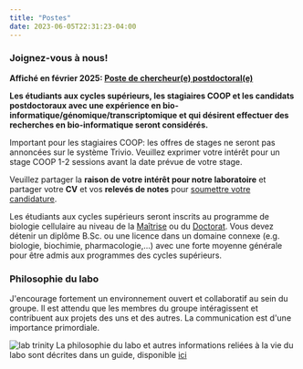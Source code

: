 ```yaml
---
title: "Postes"
date: 2023-06-05T22:31:23-04:00
---
```


### Joignez-vous à nous!
**Affiché en février 2025: [Poste de chercheur(e) postdoctoral(e)](https://github.com/mqvallieres/mqvlab_website/raw/master/static/postdoc_02_2025.pdf)**

**Les étudiants aux cycles supérieurs, les stagiaires COOP et les candidats
postdoctoraux avec une expérience en bio-informatique/génomique/transcriptomique
et qui désirent effectuer des recherches en bio-informatique
seront considérés.**

<!--
Les candidats qui
désirent faire de la recherche expérimentale en laboratoire
ou en bio-informatique sont les bienvenus. Selon le projet,
des candidats avec une expertise en biologie cellulaire,
moléculaire, en génétique, en biologie de l'ARN, en immunologie
ou en bio-informatique, par exemple, pourraient répondre aux besoins.
-->

Important pour les stagiaires COOP: les offres de stages ne seront pas
annoncées sur le système Trivio. Veuillez exprimer votre intérêt pour
un stage COOP 1-2 sessions avant la date prévue de votre stage.

Veuillez partager la **raison de votre intérêt pour notre laboratoire**
et partager votre **CV** et vos **relevés de notes** pour
[soumettre votre candidature](mailto:mathieu.quesnel-vallieres@usherbrooke.ca).

Les étudiants aux cycles supérieurs seront inscrits au programme de biologie cellulaire au niveau
de la [Maîtrise](https://www.usherbrooke.ca/admission/programme/607/maitrise-en-biologie-cellulaire/)
ou du [Doctorat](https://www.usherbrooke.ca/admission/programme/704/doctorat-en-biologie-cellulaire/).
Vous devez détenir un diplôme B.Sc. ou une licence  dans un domaine connexe
(e.g. biologie, biochimie, pharmacologie,...) avec une forte moyenne générale
pour être admis aux programmes des cycles supérieurs.

### Philosophie du labo
J'encourage fortement un environnement ouvert et collaboratif au sein
du groupe. Il est attendu que les membres du groupe intéragissent et
contribuent aux projets des uns et des autres. La communication est
d'une importance primordiale.

![lab trinity](/img/lab_trinity.fr.png)
La philosophie du labo et autres informations reliées à la vie
du labo sont décrites dans un guide, disponible [ici](https://github.com/mqvallieres/mqvlab_website/raw/master/static/MQVlab_guide.pdf)
